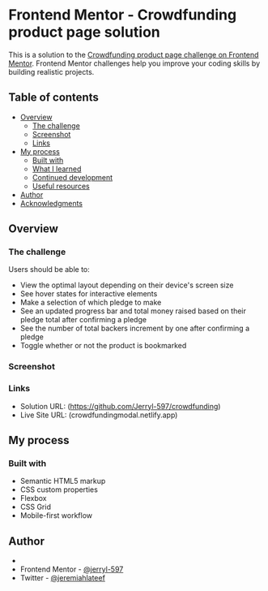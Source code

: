 # Frontend Mentor - Crowdfunding product page solution

This is a solution to the [Crowdfunding product page challenge on Frontend Mentor](https://www.frontendmentor.io/challenges/crowdfunding-product-page-7uvcZe7ZR). Frontend Mentor challenges help you improve your coding skills by building realistic projects.

## Table of contents

- [Overview](#overview)
  - [The challenge](#the-challenge)
  - [Screenshot](#screenshot)
  - [Links](#links)
- [My process](#my-process)
  - [Built with](#built-with)
  - [What I learned](#what-i-learned)
  - [Continued development](#continued-development)
  - [Useful resources](#useful-resources)
- [Author](#author)
- [Acknowledgments](#acknowledgments)

## Overview

### The challenge

Users should be able to:

- View the optimal layout depending on their device's screen size
- See hover states for interactive elements
- Make a selection of which pledge to make
- See an updated progress bar and total money raised based on their pledge total after confirming a pledge
- See the number of total backers increment by one after confirming a pledge
- Toggle whether or not the product is bookmarked

### Screenshot

### Links

- Solution URL: (https://github.com/Jerryl-597/crowdfunding)
- Live Site URL: (crowdfundingmodal.netlify.app)

## My process

### Built with

- Semantic HTML5 markup
- CSS custom properties
- Flexbox
- CSS Grid
- Mobile-first workflow

## Author

-
- Frontend Mentor - [@jerryl-597](https://www.frontendmentor.io/profile/jerryl-597)
- Twitter - [@jeremiahlateef](https://www.twitter.com/jeremiahlateef)
